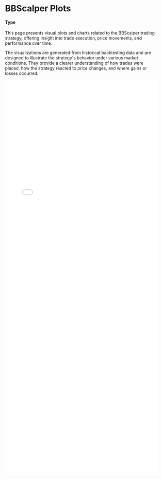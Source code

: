 # BBScalper Plots
#### Type <Badge type="warning" text="HF"/><Badge type="tip" text="Indicators"/>
This page presents visual plots and charts related to the BBScalper trading strategy, offering insight into trade execution, price movements, and performance over time.

The visualizations are generated from historical backtesting data and are designed to illustrate the strategy's behavior under various market conditions. They provide a clearer understanding of how trades were placed, how the strategy reacted to price changes, and where gains or losses occurred.

<iframe src="/trade-bot-site/bbscalper-profit-plot.html" width="100%" height="1300px" style="border: none;"></iframe>